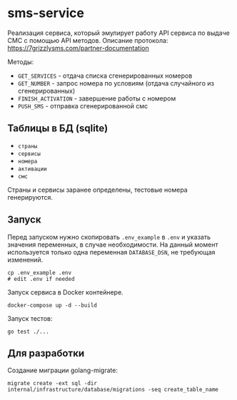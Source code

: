 # sms-service

Реализация сервиса, который эмулирует работу API сервиса по выдаче СМС с помощью API методов.
Описание протокола: https://7grizzlysms.com/partner-documentation

Методы:

- `GET_SERVICES` - отдача списка сгенерированных номеров
- `GET_NUMBER` - запрос номера по условиям (отдача случайного из сгенерированных)
- `FINISH_ACTIVATION` - завершение работы с номером
- `PUSH_SMS` - отправка сгенерированной смс

## Таблицы в БД (sqlite)

- `страны`
- `сервисы`
- `номера`
- `активации`
- `смс`

Страны и сервисы заранее определены, тестовые номера генерируются.

## Запуск

Перед запуском нужно скопировать `.env_example` в `.env` и указать значения переменных, в случае необходимости.
На данный момент используется только одна переменная `DATABASE_DSN`, не требующая изменений.

```shell
cp .env_example .env
# edit .env if needed
```

Запуск сервиса в Docker контейнере.

```shell
docker-compose up -d --build
```

Запуск тестов:

```shell
go test ./...
```

## Для разработки

Создание миграции golang-migrate:

```shell
migrate create -ext sql -dir internal/infrastructure/database/migrations -seq create_table_name
```

